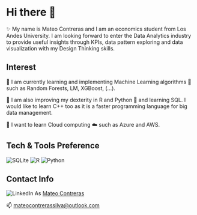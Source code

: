 
# Hi there 👋
✨ My name is Mateo Contreras and I am an economics student from Los Andes University. I am looking forward to enter the Data Analytics industry to provide useful insights through KPIs, data pattern exploring and data visualization with my Design Thinking skills.


## Interest
🔭 I am currently learning and implementing Machine Learning algorithms 🤖 such as Random Forests, LM, XGBoost, (...).

:seedling: I am also improving my dexterity in R and Python :snake: and learning SQL. I would like to learn C++ too as it is a faster programming language for big data management.

:blue_book: I want to learn Cloud computing ☁️ such as Azure and AWS.

## Tech & Tools Preference
  
  ![SQLite](https://img.shields.io/badge/sqlite-%2307405e.svg?style=for-the-badge&logo=sqlite&logoColor=white) 
  ![R](https://img.shields.io/badge/r-%23276DC3.svg?style=for-the-badge&logo=r&logoColor=white)
  ![Python](https://img.shields.io/badge/python-3670A0?style=for-the-badge&logo=python&logoColor=ffdd54)

## Contact Info

![LinkedIn](https://img.shields.io/badge/linkedin-%230077B5.svg?style=for-the-badge&logo=linkedin&logoColor=white)
  As [Mateo Contreras](https://www.linkedin.com/in/mateocontreras/)
  
  📫 mateocontrerassilva@outlook.com
  
